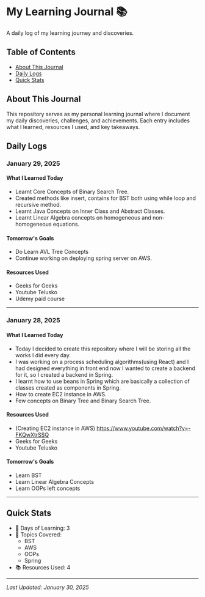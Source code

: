 # My Learning Journal 📚

A daily log of my learning journey and discoveries.

## Table of Contents
- [About This Journal](#about-this-journal)
- [Daily Logs](#daily-logs)
- [Quick Stats](#quick-stats)

## About This Journal
This repository serves as my personal learning journal where I document my daily discoveries, challenges, and achievements. Each entry includes what I learned, resources I used, and key takeaways.

## Daily Logs

### January 29, 2025
#### What I Learned Today
- Learnt Core Concepts of Binary Search Tree. 
- Created methods like insert, contains for BST both using while loop and recursive method.
- Learnt Java Concepts on Inner Class and Abstract Classes.
- Learnt Linear Algebra concepts on homogeneous and non-homogeneous equations.

#### Tomorrow's Goals
- Do Learn AVL Tree Concepts
- Continue working on deploying spring server on AWS.

#### Resources Used
- Geeks for Geeks
- Youtube Telusko
- Udemy paid course

---
### January 28, 2025
#### What I Learned Today
- Today I decided to create this repository where I will be storing all the works I did every day.
- I was working on a process scheduling algorithms(using React) and I had designed everything in front end now I wanted to create a backend for it, so I created a backend in Spring.
- I learnt how to use beans in Spring which are basically a collection of classes created as components in Spring.
- How to create EC2 instance in AWS.
- Few concepts on Binary Tree and Binary Search Tree.

#### Resources Used
- (Creating EC2 instance in AWS) https://www.youtube.com/watch?v=-FKQwXtrSSQ 
- Geeks for Geeks
- Youtube Telusko

#### Tomorrow's Goals
- Learn BST
- Learn Linear Algebra Concepts
- Learn OOPs left concepts

---
## Quick Stats
- 📅 Days of Learning: 3
- 🎯 Topics Covered: 
  - BST
  - AWS
  - OOPs
  - Spring
- 📚 Resources Used: 4


---
*Last Updated: January 30, 2025*
